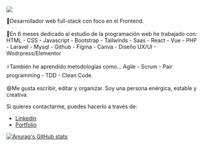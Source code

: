 <img src="https://media.giphy.com/media/22A4ytrr6wPZSqQKAD/giphy.gif">

🌱Desarrollador web full-stack con foco en el Frontend.<br>
<br>
🔭En 6 meses dedicado al estudio de la programación web he trabajado con: HTML - CSS - Javascript - Bootstrap - Tailwinds - Saas - React - Vue - PHP - Laravel - Mysql - Github - Figma - Canva - Diseño UX/UI - Wodrpress/Elementor <br>
<br>
⚡También he aprendido metodologías como... Agile - Scrum - Pair programming - TDD - Clean Code. <br>
<br>
😄Me gusta escribir, editar y organizar. Soy una persona enérgica, estable y creativa. <br>

Si quieres contactarme, puedes hacerlo a través de: 
- [Linkedin] 
- [Portfolio]

[![Anurag's GitHub stats](https://github-readme-stats.vercel.app/api?username=martindejos)](https://github.com/anuraghazra/github-readme-stats)


<!-- links -->
[Linkedin]: https://www.linkedin.com/in/mart%C3%ADn-madridejos-b832a4212/
[Portfolio]: https://60f6c7f2fb69ef00072b6a1c--kind-lewin-93aa27.netlify.app/#/



